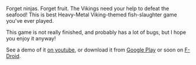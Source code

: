 Forget ninjas. Forget fruit. The Vikings need your help to defeat the seafood! 
This is best Heavy-Metal Viking-themed fish-slaughter game you\'ve ever played.

This game is not really finished, and probably has a lot of bugs, but I hope you enjoy it anyway!

See a demo of it [on youtube](https://youtu.be/_1qAJ96vnpQ), or download it from [Google Play](https://play.google.com/store/apps/details?id=com.quaap.fishberserker) or soon on [F-Droid](https://f-droid.org/).

